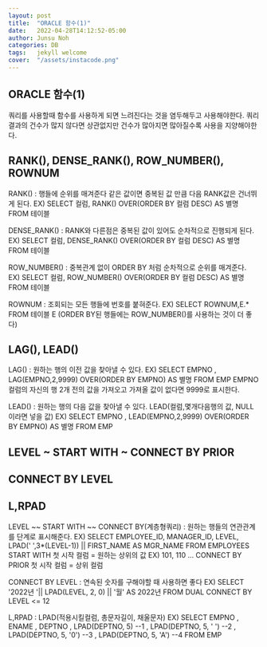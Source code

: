 ```yaml
---
layout: post
title:  "ORACLE 함수(1)"
date:   2022-04-28T14:12:52-05:00
author: Junsu Noh
categories: DB
tags:	jekyll welcome
cover:  "/assets/instacode.png" 
---
```


## ORACLE 함수(1)


쿼리를 사용할때 함수를 사용하게 되면 느려진다는 것을 염두해두고 사용해야한다. 
쿼리 결과의 건수가 많지 않다면 상관없지만 건수가 많아지면 많아질수록 사용을 지양해야한다.


## RANK(), DENSE_RANK(), ROW_NUMBER(), ROWNUM

RANK() : 행들에 순위를 매겨준다 같은 값이면 중복된 값 만큼
         다음 RANK값은 건너뛰게 된다.
EX) 
        SELECT 컬럼, RANK() OVER(ORDER BY 컬럼 DESC) AS 별명
        FROM 테이블

DENSE_RANK() : RANK와 다른점은 중복된 값이 있어도
               순차적으로 진행되게 된다.
EX)
        SELECT 컬럼, DENSE_RANK() OVER(ORDER BY 컬럼 DESC) AS 별명
        FROM 테이블

ROW_NUMBER() : 중복관계 없이 ORDER BY 처럼 순차적으로
               순위를 매겨준다.
EX)
        SELECT 컬럼, ROW_NUMBER() OVER(ORDER BY 컬럼 DESC) AS 별명
        FROM 테이블

ROWNUM : 조회되는 모든 행들에 번호를 붙혀준다.
EX)
        SELECT ROWNUM,E.*
        FROM  테이블 E
		(ORDER BY된 행들에는 ROW_NUMBER()를 사용하는 것이 더 좋다)

## LAG(), LEAD()

LAG() : 원하는 행의 이전 값을 찾아낼 수 있다.
EX)
        SELECT EMPNO
            ,  LAG(EMPNO,2,9999) OVER(ORDER BY EMPNO) AS 별명
        FROM EMP
    EMPNO컬럼의 자신의 행 2개 전의 값을 가져오고 가져올 값이 없다면 9999로 표시한다. 
    
LEAD() : 원하는 행의 다음 값을 찾아낼 수 있다. LEAD(컬럼,몇개다음행의 값, NULL이라면 넣을 값)
EX)
        SELECT EMPNO
        ,  LEAD(EMPNO,2,9999) OVER(ORDER BY EMPNO) AS 별명
        FROM EMP

## LEVEL ~ START WITH ~ CONNECT BY PRIOR
## CONNECT BY LEVEL
## L,RPAD 

LEVEL ~~ START WITH ~~ CONNECT BY(계층형쿼리) : 원하는 행들의 연관관계를 단계로 표시해준다.
EX)
        SELECT EMPLOYEE_ID, MANAGER_ID, LEVEL, LPAD(' ',3*(LEVEL-1)) || FIRST_NAME AS MGR_NAME
        FROM  EMPLOYEES
        START WITH 첫 시작 컬럼 = 원하는 상위의 값 EX) 101, 110 ...
        CONNECT BY PRIOR 첫 시작 컬럼 = 상위 컬럼 

CONNECT BY LEVEL : 연속된 숫자를 구해야할 때 사용하면 좋다
EX) 
        SELECT '2022년 '|| LPAD(LEVEL, 2, 0) || '월' AS 2022년
        FROM  DUAL
        CONNECT BY LEVEL <= 12

L,RPAD : LPAD(적용시킬컬럼, 총문자길이, 채울문자) 
EX)
         SELECT EMPNO
                  , ENAME
                  , DEPTNO
                  , LPAD(DEPTNO, 5)      --1
                  , LPAD(DEPTNO, 5, ' ') --2
                  , LPAD(DEPTNO, 5, '0') --3
                  , LPAD(DEPTNO, 5, 'A') --4
         FROM EMP
